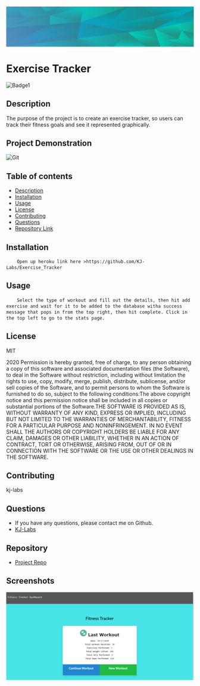

![Git](background.PNG)  
# Exercise Tracker

![Badge1](https://img.shields.io/badge/License-MIT-Blue)


## Description 
The purpose of the project is to create an exercise tracker, so users can track their fitness goals and see it represented graphically. 

## Project Demonstration
![Git](readmevideo.gif)  


## Table of contents

- [Description](#description)
- [Installation](#installation)
- [Usage](#usage)
- [License](#license)
- [Contributing](#contributing)
- [Questions](#questions)
- [Repository Link](#repository)



## Installation

        Open up heroku link here >https://github.com/KJ-Labs/Exercise_Tracker 

## Usage

        Select the type of workout and fill out the details, then hit add exercise and wait for it to be added to the database witha success message that pops in from the top right, then hit complete. Click in the top left to go to the stats page. 

## License
MIT 


2020 Permission is hereby granted, free of charge, to any person obtaining a copy of this software and associated documentation files (the Software), to deal in the Software without restriction, including without limitation the rights to use, copy, modify, merge, publish, distribute, sublicense, and/or sell copies of the Software, and to permit persons to whom the Software is furnished to do so, subject to the following conditions:The above copyright notice and this permission notice shall be included in all copies or substantial portions of the Software.THE SOFTWARE IS PROVIDED AS IS, WITHOUT WARRANTY OF ANY KIND, EXPRESS OR IMPLIED, INCLUDING BUT NOT LIMITED TO THE WARRANTIES OF MERCHANTABILITY, FITNESS FOR A PARTICULAR PURPOSE AND NONINFRINGEMENT. IN NO EVENT SHALL THE AUTHORS OR COPYRIGHT HOLDERS BE LIABLE FOR ANY CLAIM, DAMAGES OR OTHER LIABILITY, WHETHER IN AN ACTION OF CONTRACT, TORT OR OTHERWISE, ARISING FROM, OUT OF OR IN CONNECTION WITH THE SOFTWARE OR THE USE OR OTHER DEALINGS IN THE SOFTWARE.

## Contributing

kj-labs



## Questions

- If you have any questions, please contact me on Github.
- [KJ-Labs](https://github.com/KJ-Labs)

## Repository

- [Project Repo](https://github.com/KJ-Labs/Exercise_Tracker)

## Screenshots
![Git](screenshot.PNG)  



